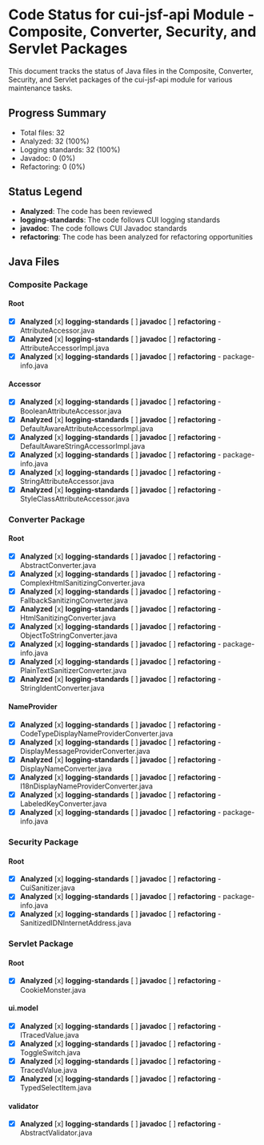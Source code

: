 # Code Status for cui-jsf-api Module - Composite, Converter, Security, and Servlet Packages

This document tracks the status of Java files in the Composite, Converter, Security, and Servlet packages of the cui-jsf-api module for various maintenance tasks.

## Progress Summary
- Total files: 32
- Analyzed: 32 (100%)
- Logging standards: 32 (100%)
- Javadoc: 0 (0%)
- Refactoring: 0 (0%)

## Status Legend
- **Analyzed**: The code has been reviewed
- **logging-standards**: The code follows CUI logging standards
- **javadoc**: The code follows CUI Javadoc standards
- **refactoring**: The code has been analyzed for refactoring opportunities

## Java Files

### Composite Package

#### Root
- [x] **Analyzed** [x] **logging-standards** [ ] **javadoc** [ ] **refactoring** - AttributeAccessor.java
- [x] **Analyzed** [x] **logging-standards** [ ] **javadoc** [ ] **refactoring** - AttributeAccessorImpl.java
- [x] **Analyzed** [x] **logging-standards** [ ] **javadoc** [ ] **refactoring** - package-info.java

#### Accessor
- [x] **Analyzed** [x] **logging-standards** [ ] **javadoc** [ ] **refactoring** - BooleanAttributeAccessor.java
- [x] **Analyzed** [x] **logging-standards** [ ] **javadoc** [ ] **refactoring** - DefaultAwareAttributeAccessorImpl.java
- [x] **Analyzed** [x] **logging-standards** [ ] **javadoc** [ ] **refactoring** - DefaultAwareStringAccessorImpl.java
- [x] **Analyzed** [x] **logging-standards** [ ] **javadoc** [ ] **refactoring** - package-info.java
- [x] **Analyzed** [x] **logging-standards** [ ] **javadoc** [ ] **refactoring** - StringAttributeAccessor.java
- [x] **Analyzed** [x] **logging-standards** [ ] **javadoc** [ ] **refactoring** - StyleClassAttributeAccessor.java

### Converter Package

#### Root
- [x] **Analyzed** [x] **logging-standards** [ ] **javadoc** [ ] **refactoring** - AbstractConverter.java
- [x] **Analyzed** [x] **logging-standards** [ ] **javadoc** [ ] **refactoring** - ComplexHtmlSanitizingConverter.java
- [x] **Analyzed** [x] **logging-standards** [ ] **javadoc** [ ] **refactoring** - FallbackSanitizingConverter.java
- [x] **Analyzed** [x] **logging-standards** [ ] **javadoc** [ ] **refactoring** - HtmlSanitizingConverter.java
- [x] **Analyzed** [x] **logging-standards** [ ] **javadoc** [ ] **refactoring** - ObjectToStringConverter.java
- [x] **Analyzed** [x] **logging-standards** [ ] **javadoc** [ ] **refactoring** - package-info.java
- [x] **Analyzed** [x] **logging-standards** [ ] **javadoc** [ ] **refactoring** - PlainTextSanitizerConverter.java
- [x] **Analyzed** [x] **logging-standards** [ ] **javadoc** [ ] **refactoring** - StringIdentConverter.java

#### NameProvider
- [x] **Analyzed** [x] **logging-standards** [ ] **javadoc** [ ] **refactoring** - CodeTypeDisplayNameProviderConverter.java
- [x] **Analyzed** [x] **logging-standards** [ ] **javadoc** [ ] **refactoring** - DisplayMessageProviderConverter.java
- [x] **Analyzed** [x] **logging-standards** [ ] **javadoc** [ ] **refactoring** - DisplayNameConverter.java
- [x] **Analyzed** [x] **logging-standards** [ ] **javadoc** [ ] **refactoring** - I18nDisplayNameProviderConverter.java
- [x] **Analyzed** [x] **logging-standards** [ ] **javadoc** [ ] **refactoring** - LabeledKeyConverter.java
- [x] **Analyzed** [x] **logging-standards** [ ] **javadoc** [ ] **refactoring** - package-info.java

### Security Package

#### Root
- [x] **Analyzed** [x] **logging-standards** [ ] **javadoc** [ ] **refactoring** - CuiSanitizer.java
- [x] **Analyzed** [x] **logging-standards** [ ] **javadoc** [ ] **refactoring** - package-info.java
- [x] **Analyzed** [x] **logging-standards** [ ] **javadoc** [ ] **refactoring** - SanitizedIDNInternetAddress.java

### Servlet Package

#### Root
- [x] **Analyzed** [x] **logging-standards** [ ] **javadoc** [ ] **refactoring** - CookieMonster.java

#### ui.model
- [x] **Analyzed** [x] **logging-standards** [ ] **javadoc** [ ] **refactoring** - ITracedValue.java
- [x] **Analyzed** [x] **logging-standards** [ ] **javadoc** [ ] **refactoring** - ToggleSwitch.java
- [x] **Analyzed** [x] **logging-standards** [ ] **javadoc** [ ] **refactoring** - TracedValue.java
- [x] **Analyzed** [x] **logging-standards** [ ] **javadoc** [ ] **refactoring** - TypedSelectItem.java

#### validator
- [x] **Analyzed** [x] **logging-standards** [ ] **javadoc** [ ] **refactoring** - AbstractValidator.java
